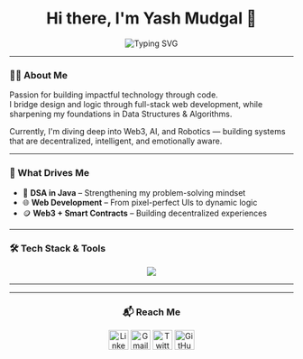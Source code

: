 <h1 align="center">Hi there, I'm Yash Mudgal 👋</h1>

<p align="center">
  <img src="https://readme-typing-svg.demolab.com?font=Fira+Code&size=26&pause=1000&color=00FFAC&center=true&vCenter=true&width=650&lines=Crafting+the+Web+with+Logic+and+Design.;DSA+Practitioner+%7C+Future-Tech+Explorer.;I+buil+systems+that+connect+and+evolve." alt="Typing SVG" />
</p>



---

### 👨‍💻 About Me

Passion for building impactful technology through code.  
I bridge design and logic through full-stack web development, while sharpening my foundations in Data Structures & Algorithms.  

Currently, I'm diving deep into Web3, AI, and Robotics — building systems that are decentralized, intelligent, and emotionally aware.

---

### 🌟 What Drives Me
- 🔎 **DSA in Java** – Strengthening my problem-solving mindset
- 🌐 **Web Development** – From pixel-perfect UIs to dynamic logic
- 🪙 **Web3 + Smart Contracts** – Building decentralized experiences

---

### 🛠 Tech Stack & Tools

<p align="center">
  <img src="https://skillicons.dev/icons?i=html,css,js,java,python,react,nodejs,solidity,git,github,figma,linux,vscode&theme=light" />
</p>

---

<hr>

<h3 align="center">📬 Reach Me</h3>

<p align="center">
  <a href="https://www.linkedin.com/in/yash-mudgal-86a99234a/" target="_blank" style="text-decoration:none;">
    <img height="35" src="https://img.shields.io/badge/LinkedIn-blue?style=for-the-badge&logo=linkedin&logoColor=white" alt="LinkedIn" />
  </a>

  <a href="mailto:yashmudgal390@gmail.com" target="_blank" style="text-decoration:none;">
    <img height="35" src="https://img.shields.io/badge/Email-D14836?style=for-the-badge&logo=gmail&logoColor=white" alt="Gmail" />
  </a>

  <a href="https://x.com/yash_mudga61245" target="_blank" style="text-decoration:none;">
    <img height="35" src="https://img.shields.io/badge/X-%231DA1F2?style=for-the-badge&logo=twitter&logoColor=white" alt="Twitter / X" />
  </a>

  <a href="https://github.com/yashmudgal390" target="_blank" style="text-decoration:none;">
    <img height="35" src="https://img.shields.io/badge/GitHub-181717?style=for-the-badge&logo=github&logoColor=white" alt="GitHub" />
  </a>
</p>
